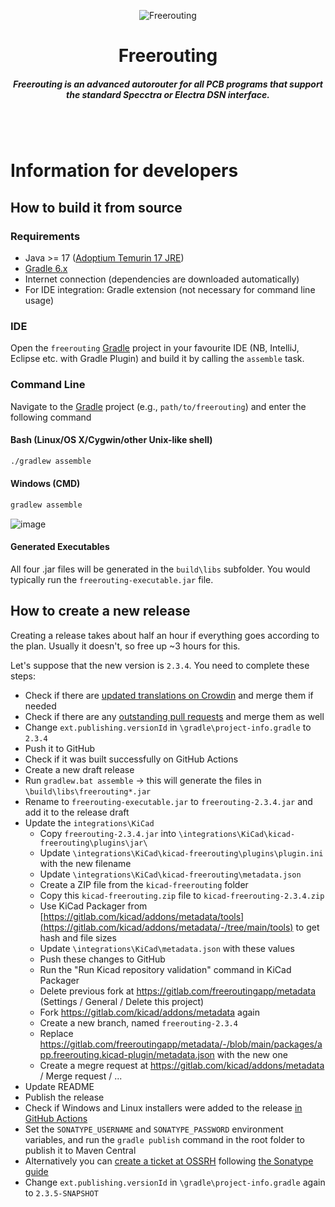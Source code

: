 <p align="center">
<img src="https://raw.githubusercontent.com/freerouting/freerouting/master/design/social_preview/freerouting_social_preview_1280x960_v2.png" alt="Freerouting" title="Freerouting" align="center">
</p>
<h1 align="center">Freerouting</h1>
<h5 align="center">Freerouting is an advanced autorouter for all PCB programs that support the standard Specctra or Electra DSN interface.</h5>

<br/>
<br/>

# Information for developers

## How to build it from source

### Requirements

- Java >= 17 ([Adoptium Temurin 17 JRE](https://adoptium.net/temurin/releases/))
- [Gradle 6.x](https://gradle.org/releases/)
- Internet connection (dependencies are downloaded automatically)
- For IDE integration: Gradle extension (not necessary for command line usage)

### IDE

Open the `freerouting` [Gradle](http://www.gradle.org/) project in your favourite IDE (NB, IntelliJ, Eclipse etc. with Gradle Plugin) and build it
by calling the `assemble` task.

### Command Line

Navigate to the [Gradle](http://www.gradle.org/) project (e.g., `path/to/freerouting`) and enter the following command

#### Bash (Linux/OS X/Cygwin/other Unix-like shell)

``` bash
./gradlew assemble
```

#### Windows (CMD)

```powershell
gradlew assemble
```

![image](https://user-images.githubusercontent.com/910321/143483981-5f1f8473-098e-4cf2-997b-a34d14346853.png)

#### Generated Executables

All four .jar files will be generated in the `build\libs` subfolder. You would typically run the `freerouting-executable.jar` file.

## How to create a new release

Creating a release takes about half an hour if everything goes according to the plan. Usually it doesn't, so free up ~3 hours for this.

Let's suppose that the new version is `2.3.4`. You need to complete these steps:

* Check if there are [updated translations on Crowdin](https://freerouting.crowdin.com/u/projects/1/activity) and merge them if needed
* Check if there are any [outstanding pull requests](https://github.com/freerouting/freerouting/pulls) and merge them as well
* Change `ext.publishing.versionId` in `\gradle\project-info.gradle` to `2.3.4`
* Push it to GitHub
* Check if it was built successfully on GitHub Actions
* Create a new draft release
* Run `gradlew.bat assemble` -> this will generate the files in `\build\libs\freerouting*.jar`
* Rename to `freerouting-executable.jar` to `freerouting-2.3.4.jar` and add it to the release draft
* Update the `integrations\KiCad`
	* Copy `freerouting-2.3.4.jar` into `\integrations\KiCad\kicad-freerouting\plugins\jar\`
	* Update `\integrations\KiCad\kicad-freerouting\plugins\plugin.ini` with the new filename
	* Update `\integrations\KiCad\kicad-freerouting\metadata.json`
	* Create a ZIP file from the `kicad-freerouting` folder
	* Copy this `kicad-freerouting.zip` file to `kicad-freerouting-2.3.4.zip`
	* Use KiCad Packager from [https://gitlab.com/kicad/addons/metadata/tools](https://gitlab.com/kicad/addons/metadata/-/tree/main/tools) to get hash and file sizes
	* Update `\integrations\KiCad\metadata.json` with these values
 	* Push these changes to GitHub
  	* Run the "Run Kicad repository validation" command in KiCad Packager
	* Delete previous fork at https://gitlab.com/freeroutingapp/metadata
(Settings / General / Delete this project)
	* Fork https://gitlab.com/kicad/addons/metadata again
	* Create a new branch, named `freerouting-2.3.4`
	* Replace https://gitlab.com/freeroutingapp/metadata/-/blob/main/packages/app.freerouting.kicad-plugin/metadata.json with the new one
	* Create a megre request at https://gitlab.com/kicad/addons/metadata / Merge request / ...
* Update README
* Publish the release
* Check if Windows and Linux installers were added to the release [in GitHub Actions](https://github.com/freerouting/freerouting/actions)
* Set the `SONATYPE_USERNAME` and `SONATYPE_PASSWORD` environment variables, and run the `gradle publish` command in the root folder to publish it to Maven Central
* Alternatively you can [create a ticket at OSSRH](https://issues.sonatype.org/projects/OSSRH/issues/OSSRH-96278?filter=allopenissues) following [the Sonatype guide](https://central.sonatype.org/publish/publish-guide/)
* Change `ext.publishing.versionId` in `\gradle\project-info.gradle` again to `2.3.5-SNAPSHOT`
